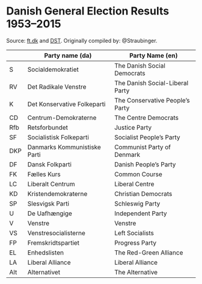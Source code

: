 Danish General Election Results 1953–2015
=========================================
Source: [ft.dk][ft] and [DST][dst].
Originally compiled by: @Straubinger.

|     | Party name (da) | Party Name (en)
|:----|-----------------|----------------
| S   | Socialdemokratiet            | The Danish Social Democrats
| RV  | Det Radikale Venstre         | The Danish Social-Liberal Party
| K   | Det Konservative Folkeparti  | The Conservative People’s Party
| CD  | Centrum-Demokraterne         | The Centre Democrats
| Rfb | Retsforbundet                | Justice Party
| SF  | Socialistisk Folkeparti      | Socialist People’s Party
| DKP | Danmarks Kommunistiske Parti | Communist Party of Denmark
| DF  | Dansk Folkparti              | Danish People’s Party
| FK  | Fælles Kurs                  | Common Course
| LC  | Liberalt Centrum             | Liberal Centre
| KD  | Kristendemokraterne          | Christian Democrats
| SP  | Slesvigsk Parti              | Schleswig Party
| U   | De Uafhængige                | Independent Party
| V   | Venstre                      | Venstre
| VS  | Venstresocialisterne         | Left Socialists
| FP  | Fremskridtspartiet           | Progress Party
| EL  | Enhedslisten                 | The Red-Green Alliance
| LA  | Liberal Alliance             | Liberal Alliance
| Alt | Alternativet                 | The Alternative


[ft]:  http://www.ft.dk/Folketinget/Oplysningen/Valg/ValgresultaterDK.aspx
[dst]: http://www.dst.dk/da/Statistik/Publikationer/VisPub.aspx?cid=020213
